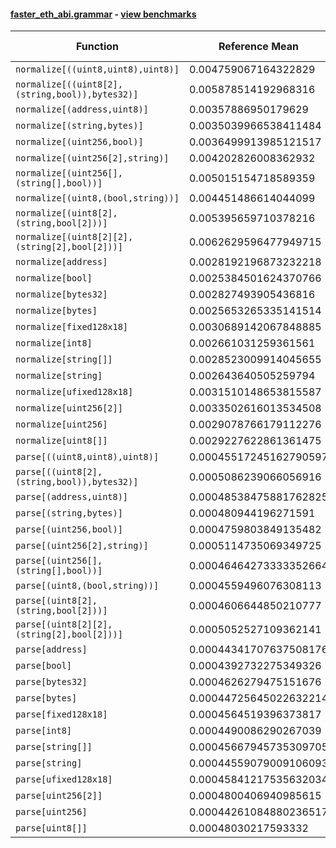 #### [faster_eth_abi.grammar](https://github.com/BobTheBuidler/faster-eth-abi/blob/master/faster_eth_abi/grammar.py) - [view benchmarks](https://github.com/BobTheBuidler/faster-eth-abi/blob/master/benchmarks/test_grammar_benchmarks.py)

| Function | Reference Mean | Faster Mean | % Change | Speedup (%) | x Faster | Faster |
|----------|---------------|-------------|----------|-------------|----------|--------|
| `normalize[((uint8,uint8),uint8)]` | 0.004759067164322829 | 0.004034558700409011 | 15.22% | 17.96% | 1.18x | ✅ |
| `normalize[((uint8[2],(string,bool)),bytes32)]` | 0.005878514192968316 | 0.005266962005267535 | 10.40% | 11.61% | 1.12x | ✅ |
| `normalize[(address,uint8)]` | 0.00357886950179629 | 0.002974087431539374 | 16.90% | 20.34% | 1.20x | ✅ |
| `normalize[(string,bytes)]` | 0.0035039966538411484 | 0.0028644071028501067 | 18.25% | 22.33% | 1.22x | ✅ |
| `normalize[(uint256,bool)]` | 0.0036499913985121517 | 0.0030088620359238175 | 17.57% | 21.31% | 1.21x | ✅ |
| `normalize[(uint256[2],string)]` | 0.004202826008362932 | 0.003543128776593047 | 15.70% | 18.62% | 1.19x | ✅ |
| `normalize[(uint256[],(string[],bool))]` | 0.005015154718589359 | 0.004405989889878803 | 12.15% | 13.83% | 1.14x | ✅ |
| `normalize[(uint8,(bool,string))]` | 0.004451486614044099 | 0.0037718620378818673 | 15.27% | 18.02% | 1.18x | ✅ |
| `normalize[(uint8[2],(string,bool[2]))]` | 0.005395659710378216 | 0.004765066947385185 | 11.69% | 13.23% | 1.13x | ✅ |
| `normalize[(uint8[2][2],(string[2],bool[2]))]` | 0.0062629596477949715 | 0.0057088678522683785 | 8.85% | 9.71% | 1.10x | ✅ |
| `normalize[address]` | 0.0028192196873232218 | 0.001995322515091208 | 29.22% | 41.29% | 1.41x | ✅ |
| `normalize[bool]` | 0.0025384501624370766 | 0.0018540899870391446 | 26.96% | 36.91% | 1.37x | ✅ |
| `normalize[bytes32]` | 0.002827493905436816 | 0.002131347561552665 | 24.62% | 32.66% | 1.33x | ✅ |
| `normalize[bytes]` | 0.0025653265335141514 | 0.001967980059997899 | 23.29% | 30.35% | 1.30x | ✅ |
| `normalize[fixed128x18]` | 0.0030689142067848885 | 0.0024750134556717762 | 19.35% | 24.00% | 1.24x | ✅ |
| `normalize[int8]` | 0.002661031259361561 | 0.0019581795068690073 | 26.41% | 35.89% | 1.36x | ✅ |
| `normalize[string[]]` | 0.0028523009914045655 | 0.0021919663384266353 | 23.15% | 30.13% | 1.30x | ✅ |
| `normalize[string]` | 0.002643640505259794 | 0.0019202938568670445 | 27.36% | 37.67% | 1.38x | ✅ |
| `normalize[ufixed128x18]` | 0.0031510148653815587 | 0.002566840631445921 | 18.54% | 22.76% | 1.23x | ✅ |
| `normalize[uint256[2]]` | 0.0033502616013534508 | 0.0026672251497300136 | 20.39% | 25.61% | 1.26x | ✅ |
| `normalize[uint256]` | 0.0029078766179112276 | 0.002195131325328769 | 24.51% | 32.47% | 1.32x | ✅ |
| `normalize[uint8[]]` | 0.0029227622861361475 | 0.0023079445402287803 | 21.04% | 26.64% | 1.27x | ✅ |
| `parse[((uint8,uint8),uint8)]` | 0.00045517245162790597 | 0.0004564603427929349 | -0.28% | -0.28% | 1.00x | ❌ |
| `parse[((uint8[2],(string,bool)),bytes32)]` | 0.0005086239066056916 | 0.0005179197380302275 | -1.83% | -1.79% | 0.98x | ❌ |
| `parse[(address,uint8)]` | 0.00048538475881762825 | 0.0004828520043737085 | 0.52% | 0.52% | 1.01x | ✅ |
| `parse[(string,bytes)]` | 0.000480944196271591 | 0.0004890585323384168 | -1.69% | -1.66% | 0.98x | ❌ |
| `parse[(uint256,bool)]` | 0.0004759803849135482 | 0.00048156523226225987 | -1.17% | -1.16% | 0.99x | ❌ |
| `parse[(uint256[2],string)]` | 0.0005114735069349725 | 0.00048494709456610023 | 5.19% | 5.47% | 1.05x | ✅ |
| `parse[(uint256[],(string[],bool))]` | 0.00046464273333352664 | 0.0004748872655785685 | -2.20% | -2.16% | 0.98x | ❌ |
| `parse[(uint8,(bool,string))]` | 0.0004559496076308113 | 0.00046241788618254907 | -1.42% | -1.40% | 0.99x | ❌ |
| `parse[(uint8[2],(string,bool[2]))]` | 0.0004606644850210777 | 0.0004556371481446657 | 1.09% | 1.10% | 1.01x | ✅ |
| `parse[(uint8[2][2],(string[2],bool[2]))]` | 0.0005052527109362141 | 0.0005110875332325963 | -1.15% | -1.14% | 0.99x | ❌ |
| `parse[address]` | 0.00044341707637508176 | 0.0004441073998158397 | -0.16% | -0.16% | 1.00x | ❌ |
| `parse[bool]` | 0.0004392732275349326 | 0.0004371019615732695 | 0.49% | 0.50% | 1.00x | ✅ |
| `parse[bytes32]` | 0.0004626279475151676 | 0.00045329871117645706 | 2.02% | 2.06% | 1.02x | ✅ |
| `parse[bytes]` | 0.00044725645022632214 | 0.00044560863595429585 | 0.37% | 0.37% | 1.00x | ✅ |
| `parse[fixed128x18]` | 0.0004564519396373817 | 0.00045137848832531644 | 1.11% | 1.12% | 1.01x | ✅ |
| `parse[int8]` | 0.0004490086290267039 | 0.00044714252000171094 | 0.42% | 0.42% | 1.00x | ✅ |
| `parse[string[]]` | 0.00045667945735309705 | 0.00045706001099922916 | -0.08% | -0.08% | 1.00x | ❌ |
| `parse[string]` | 0.00044559079009106093 | 0.0004408497405229959 | 1.06% | 1.08% | 1.01x | ✅ |
| `parse[ufixed128x18]` | 0.00045841217535632034 | 0.0004501880093889183 | 1.79% | 1.83% | 1.02x | ✅ |
| `parse[uint256[2]]` | 0.0004800406940985615 | 0.0004725322582501044 | 1.56% | 1.59% | 1.02x | ✅ |
| `parse[uint256]` | 0.00044261084880236517 | 0.00044480948653911 | -0.50% | -0.49% | 1.00x | ❌ |
| `parse[uint8[]]` | 0.00048030217593332 | 0.0004762745099504679 | 0.84% | 0.85% | 1.01x | ✅ |
